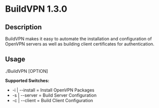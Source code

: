BuildVPN 1.3.0
==============

Description
-----------
BuildVPN makes it easy to automate the installation and configuration of OpenVPN servers as well as building client certificates for authentication.

Usage
-----
./BuildVPN [OPTION]

**Supported Switches:**

* -i | --install = Install OpenVPN Packages
* -s | --server  = Build Server Configuration
* -c | --client  = Build Client Configuration
